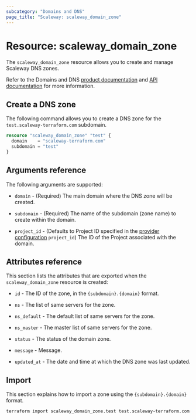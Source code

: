 ```yaml
---
subcategory: "Domains and DNS"
page_title: "Scaleway: scaleway_domain_zone"
---
```


# Resource: scaleway_domain_zone

The `scaleway_domain_zone` resource allows you to create and manage Scaleway DNS zones.

Refer to the Domains and DNS [product documentation](https://www.scaleway.com/en/docs/network/domains-and-dns/) and [API documentation](https://www.scaleway.com/en/developers/api/domains-and-dns/) for more information.

## Create a DNS zone

The following command allows you to create a DNS zone for the `test.scaleway-terraform.com` subdomain.


```terraform
resource "scaleway_domain_zone" "test" {
  domain    = "scaleway-terraform.com"
  subdomain = "test"
}
```

## Arguments reference

The following arguments are supported:

- `domain` - (Required) The main domain where the DNS zone will be created.

- `subdomain` - (Required) The name of the subdomain (zone name) to create within the domain.

- `project_id` - (Defaults to Project ID specified in the [provider configuration](../index.md#project_id) `project_id`) The ID of the Project associated with the domain.


## Attributes reference

This section lists the attributes that are exported when the `scaleway_domain_zone` resource is created:

- `id` - The ID of the zone, in the `{subdomain}.{domain}` format.

- `ns` - The list of same servers for the zone.

- `ns_default` -  The default list of same servers for the zone.

- `ns_master` - The master list of same servers for the zone.

- `status` - The status of the domain zone.

- `message` - Message.

- `updated_at` - The date and time at which the DNS zone was last updated.

## Import

This section explains how to import a zone using the `{subdomain}.{domain}` format.

```bash
terraform import scaleway_domain_zone.test test.scaleway-terraform.com
```
